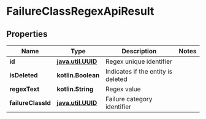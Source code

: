 
# FailureClassRegexApiResult

## Properties
| Name | Type | Description | Notes |
| ------------ | ------------- | ------------- | ------------- |
| **id** | [**java.util.UUID**](java.util.UUID.md) | Regex unique identifier |  |
| **isDeleted** | **kotlin.Boolean** | Indicates if the entity is deleted |  |
| **regexText** | **kotlin.String** | Regex value |  |
| **failureClassId** | [**java.util.UUID**](java.util.UUID.md) | Failure category identifier |  |



